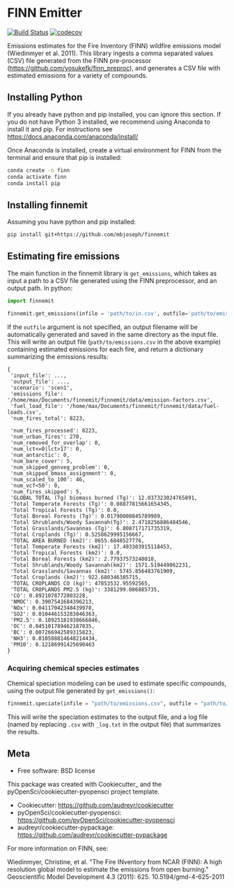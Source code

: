 FINN Emitter
============

[![Build Status](https://travis-ci.org/mbjoseph/finnemit.svg?branch=master)](https://travis-ci.org/mbjoseph/finnemit)
[![codecov](https://codecov.io/gh/mbjoseph/finnemit/branch/master/graph/badge.svg)](https://codecov.io/gh/mbjoseph/finnemit)



Emissions estimates for the Fire Inventory (FINN) wildfire emissions model (Wiedinmyer et al. 2011).
This library ingests a comma separated values (CSV) file generated from the FINN
pre-processor (https://github.com/yosukefk/finn_preproc), and generates a
CSV file with estimated emissions for a variety of compounds.

## Installing Python

If you already have python and pip installed, you can ignore this section.
If you do not have Python 3 installed, we recommend using Anaconda to install it
and pip.
For instructions see https://docs.anaconda.com/anaconda/install/

Once Anaconda is installed, create a virtual environment for FINN from
the terminal and ensure that pip is installed:

```bash
conda create -n finn
conda activate finn
conda install pip
```



## Installing finnemit

Assuming you have python and pip installed:

```bash
pip install git+https://github.com/mbjoseph/finnemit
```

## Estimating fire emissions

The main function in the finnemit library is `get_emissions`, which takes
as input a path to a CSV file generated using the FINN preprocessor, and
an output path.
In python:


```python
import finnemit

finnemit.get_emissions(infile = 'path/to/in.csv', outfile='path/to/emissions.csv')
```

If the `outfile` argument is not specified, an output filename will be
automatically generated and saved in the same directory as the input file.
This will write an output file (`path/to/emissions.csv` in the above example)
containing estimated emissions for each fire, and return a dictionary
summarizing the emissions results:

```
{
 'input_file': ...,
 'output_file': ...,
 'scenario': 'scen1',
 'emissions_file': '/home/max/Documents/finnemit/finnemit/data/emission-factors.csv',
 'fuel_load_file': '/home/max/Documents/finnemit/finnemit/data/fuel-loads.csv',
 'num_fires_total': 8223,

 'num_fires_processed': 8223,
 'num_urban_fires': 270,
 'num_removed_for_overlap': 0,
 'num_lct<=0|lct>17': 0,
 'num_antarctic': 0,
 'num_bare_cover': 5,
 'num_skipped_genveg_problem': 0,
 'num_skipped_bmass_assignment': 0,
 'num_scaled_to_100': 46,
 'num_vcf<50': 0,
 'num_fires_skipped': 5,
 'GLOBAL TOTAL (Tg) biomass burned (Tg)': 12.037323024765891,
 'Total Temperate Forests (Tg)': 0.08877815661654345,
 'Total Tropical Forests (Tg)': 0.0,
 'Total Boreal Forests (Tg)': 0.01790000845789989,
 'Total Shrublands/Woody Savannah(Tg)': 2.4718256886484546,
 'Total Grasslands/Savannas (Tg)': 6.808717171735319,
 'Total Croplands (Tg)': 0.5258629995156667,
 'TOTAL AREA BURNED (km2)': 8655.6848527776,
 'Total Temperate Forests (km2)': 17.493303915118453,
 'Total Tropical Forests (km2)': 0.0,
 'Total Boreal Forests (km2)': 2.77937573248018,
 'Total Shrublands/Woody Savannah(km2)': 1571.519449062231,
 'Total Grasslands/Savannas (km2)': 5745.856483761909,
 'Total Croplands (km2)': 922.680346385715,
 'TOTAL CROPLANDS CO (kg)': 47853532.95592565,
 'TOTAL CROPLANDS PM2.5 (kg)': 3381299.086885735,
 'CO': 0.8921078772803228,
 'NMOC': 0.3907541684396213,
 'NOx': 0.04117042348439978,
 'SO2': 0.010446153283846363,
 'PM2.5': 0.10925181938666846,
 'OC': 0.045101789462187035,
 'BC': 0.007266942589315823,
 'NH3': 0.010588814648214434,
 'PM10': 0.12186991425690463
}
```

### Acquiring chemical species estimates

Chemical speciation modeling can be used to estimate specific compounds, using
the output file generated by `get_emissions()`:

```python
finnemit.speciate(infile = "path/to/emissions.csv", outfile = "path/to/species.csv")
```

This will write the speciation estimates to the output file, and a log file
(named by replacing `.csv` with `_log.txt` in the output file) that summarizes
the results.  


## Meta

* Free software: BSD license

This package was created with Cookiecutter_ and the pyOpenSci/cookiecutter-pyopensci project template.

* Cookiecutter: https://github.com/audreyr/cookiecutter
* pyOpenSci/cookiecutter-pyopensci: https://github.com/pyOpenSci/cookiecutter-pyopensci
* audreyr/cookiecutter-pypackage: https://github.com/audreyr/cookiecutter-pypackage

For more information on FINN, see:

Wiedinmyer, Christine, et al. "The Fire INventory from NCAR (FINN): A high
resolution global model to estimate the emissions from open burning."
Geoscientific Model Development 4.3 (2011): 625. 10.5194/gmd-4-625-2011
